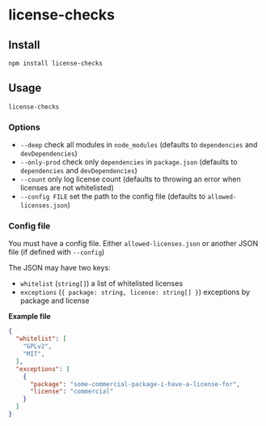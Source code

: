 # license-checks

## Install

```
npm install license-checks
```

## Usage

```
license-checks
```

### Options

* `--deep` check all modules in `node_modules` (defaults to `dependencies` and `devDependencies`)
* `--only-prod` check only `dependencies` in `package.json` (defaults to `dependencies` and `devDependencies`)
* `--count` only log license count (defaults to throwing an error when licenses are not whitelisted)
* `--config FILE` set the path to the config file (defaults to `allowed-licenses.json`)

### Config file

You must have a config file. Either `allowed-licenses.json` or another JSON file (if defined with `--config`)

The JSON may have two keys:

* `whitelist` (`string[]`) a list of whitelisted licenses
* `exceptions` (`{ package: string, license: string[] }`) exceptions by package and license

**Example file**

```json
{
  "whitelist": [
    "GPLv2",
    "MIT",
  ],
  "exceptions": [
    {
      "package": "some-commercial-package-i-have-a-license-for",
      "license": "commercial"
    }
  ]
}
```

